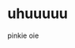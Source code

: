 # uhuuuuu
pinkie oie
<!DOCTYPE html>
<html lang="pt-br">
<head>
    <meta charset="UTF-8">
    <meta http-equiv="X-UA-Compatible" content="IE=edge">
    <meta name="viewport" content="width=device-width, initial-scale=1.0">
    <title>Document</title>
</head>
<body>
<img src="https://www.google.com/url?sa=i&url=https%3A%2F%2Fhero.fandom.com%2Fwiki%2FPinkie_Pie_%2528G4%2529&psig=AOvVaw0GZp0jgBulQoTIMeRQVrYi&ust=1678362723630000&source=images&cd=vfe&ved=0CA0QjRxqFwoTCNC0ncKizP0CFQAAAAAdAAAAABAH" alt="">
</body>
</html>
